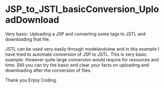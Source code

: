 # JSP_to_JSTl_basicConversion_UploadDownload
Very basic: Uploading a JSP and converting some tags to JSTL and downloading that file.

JSTL can be used very easily through modelandview and in this example I have tried to automate conversion of JSP to JSTL. This is very basic example. However quite large conversion would require for resources and time. Still you can try the basic and clear your facts on uploading and downloading after the conversion of files.

Thank you
Enjoy Coding.
